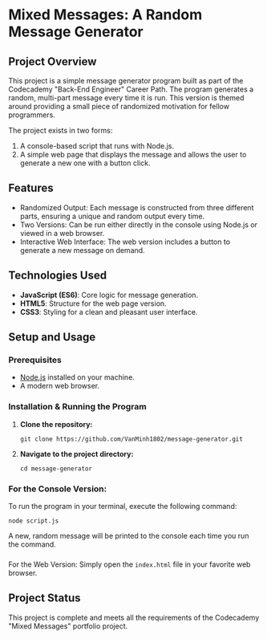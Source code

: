 # Mixed Messages: A Random Message Generator
## Project Overview
This project is a simple message generator program built as part of the Codecademy "Back-End Engineer" Career Path. The program generates a random, multi-part message every time it is run. This version is themed around providing a small piece of randomized motivation for fellow programmers.

The project exists in two forms:
1. A console-based script that runs with Node.js.
2. A simple web page that displays the message and allows the user to generate a new one with a button click.

## Features
+ Randomized Output: Each message is constructed from three different parts, ensuring a unique and random output every time.
+ Two Versions: Can be run either directly in the console using Node.js or viewed in a web browser.
+ Interactive Web Interface: The web version includes a button to generate a new message on demand.

## Technologies Used
+ **JavaScript (ES6)**: Core logic for message generation.
+ **HTML5**: Structure for the web page version.
+ **CSS3**: Styling for a clean and pleasant user interface.

## Setup and Usage

### Prerequisites
+ [Node.js](https://nodejs.org/) installed on your machine.
+ A modern web browser.

### Installation & Running the Program
1. **Clone the repository:**
   ```
   git clone https://github.com/VanMinh1802/message-generator.git
   ```
2. **Navigate to the project directory:**
   ```
   cd message-generator
   ```

### For the Console Version:
To run the program in your terminal, execute the following command:
```
node script.js
```
A new, random message will be printed to the console each time you run the command.

### 
For the Web Version:
Simply open the `index.html` file in your favorite web browser.

## Project Status
This project is complete and meets all the requirements of the Codecademy "Mixed Messages" portfolio project.
